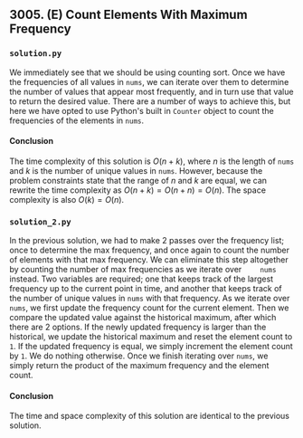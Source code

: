## 3005. (E) Count Elements With Maximum Frequency

### `solution.py`
We immediately see that we should be using counting sort. Once we have the frequencies of all values in `nums`, we can iterate over them to determine the number of values that appear most frequently, and in turn use that value to return the desired value. There are a number of ways to achieve this, but here we have opted to use Python's built in `Counter` object to count the frequencies of the elements in `nums`.  

#### Conclusion
The time complexity of this solution is $O(n+k)$, where $n$ is the length of `nums` and $k$ is the number of unique values in `nums`. However, because the problem constraints state that the range of $n$ and $k$ are equal, we can rewrite the time complexity as $O(n+k) = O(n+n) = O(n)$. The space complexity is also $O(k) = O(n)$.  
  


### `solution_2.py`
In the previous solution, we had to make 2 passes over the frequency list; once to determine the max frequency, and once again to count the number of elements with that max frequency. We can eliminate this step altogether by counting the number of max frequencies as we iterate over `    nums` instead. Two variables are required; one that keeps track of the largest frequency up to the current point in time, and another that keeps track of the number of unique values in `nums` with that frequency. As we iterate over `nums`, we first update the frequency count for the current element. Then we compare the updated value against the historical maximum, after which there are 2 options. If the newly updated frequency is larger than the historical, we update the historical maximum and reset the element count to `1`. If the updated frequency is equal, we simply increment the element count by `1`. We do nothing otherwise. Once we finish iterating over `nums`, we simply return the product of the maximum frequency and the element count.  

#### Conclusion
The time and space complexity of this solution are identical to the previous solution.  
  


